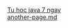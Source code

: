 <a href="/tu hoc java 7 ngay/ngay 1.html">Tu hoc java 7 ngay</a>
<br>
<a href="another-page.md">another-page.md</a>


